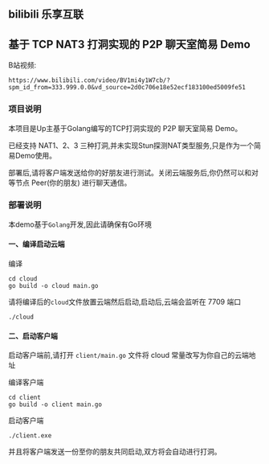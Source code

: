 ## bilibili 乐享互联 

## 基于 TCP NAT3 打洞实现的 P2P 聊天室简易 Demo

B站视频:
```
https://www.bilibili.com/video/BV1mi4y1W7cb/?spm_id_from=333.999.0.0&vd_source=2d0c706e18e52ecf183100ed5009fe51
```

### 项目说明

本项目是Up主基于Golang编写的TCP打洞实现的 P2P 聊天室简易 Demo。

已经支持 NAT1、2、3 三种打洞,并未实现Stun探测NAT类型服务,只是作为一个简易Demo使用。

部署后,请将客户端发送给你的好朋友进行测试。关闭云端服务后,你仍然可以和对等节点 Peer(你的朋友) 进行聊天通信。


### 部署说明

本demo基于`Golang`开发,因此请确保有Go环境

#### 一、编译启动云端
编译
```
cd cloud
go build -o cloud main.go
```
请将编译后的`cloud`文件放置云端然后启动,启动后,云端会监听在 7709 端口
```
./cloud
```

#### 二、启动客户端

启动客户端前,请打开 `client/main.go` 文件将 cloud 常量改写为你自己的云端地址

编译客户端
```
cd client
go build -o client main.go
```
启动客户端
```
./client.exe
```
并且将客户端发送一份至你的朋友共同启动,双方将会自动进行打洞。